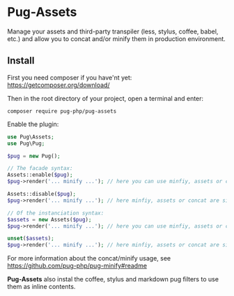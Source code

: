 # Pug-Assets

Manage your assets and third-party transpiler (less, stylus, coffee, babel, etc.) and allow you to concat and/or minify them in production environment.

## Install
First you need composer if you have'nt yet: https://getcomposer.org/download/

Then in the root directory of your project, open a terminal and enter:
```shell
composer require pug-php/pug-assets
```

Enable the plugin:
```php
use Pug\Assets;
use Pug\Pug;

$pug = new Pug();

// The facade syntax:
Assets::enable($pug);
$pug->render('... minify ...'); // here you can use minfiy, assets or concat keywords to wrap your assets

Assets::disable($pug);
$pug->render('... minify ...'); // here minfiy, assets or concat are simple tags again

// Of the instanciation syntax:
$assets = new Assets($pug);
$pug->render('... minify ...'); // here you can use minfiy, assets or concat keywords to wrap your assets

unset($assets);
$pug->render('... minify ...'); // here minfiy, assets or concat are simple tags again
```
For more information about the concat/minify usage, see https://github.com/pug-php/pug-minify#readme

**Pug-Assets** also instal the coffee, stylus and markdown pug filters to use them as inline contents.
